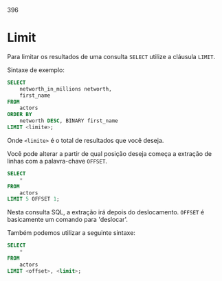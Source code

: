 396

# Limit

Para limitar os resultados de uma consulta `SELECT` utilize a cláusula `LIMIT`.

Sintaxe de exemplo:

```sql
SELECT 
    networth_in_millions networth,
    first_name
FROM
    actors
ORDER BY
    networth DESC, BINARY first_name
LIMIT <limite>;
```

Onde `<limite>` é o total de resultados que você deseja.

Você pode alterar a partir de qual posição deseja começa a extração de linhas com a palavra-chave `OFFSET`.

```sql
SELECT
    *
FROM 
    actors
LIMIT 5 OFFSET 1;
```

Nesta consulta SQL, a extração irá depois do deslocamento. `OFFSET` é basicamente um comando para 'deslocar'.

Também podemos utilizar a seguinte sintaxe:

```sql
SELECT
    *
FROM
    actors
LIMIT <offset>, <limit>;
```